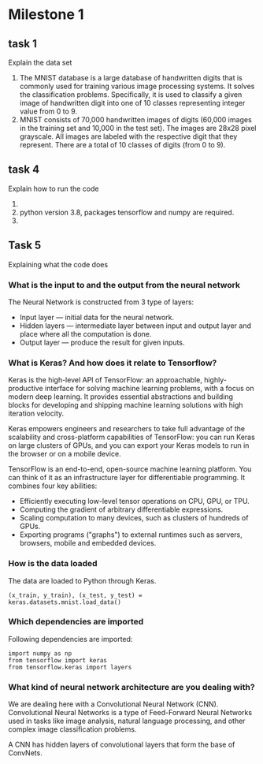 # Milestone 1
## task 1 
Explain the data set

1. The MNIST database is a large database of handwritten digits that is commonly used for training various image processing systems. 
It solves the classification problems. Specifically, it is used to classify a given image of handwritten digit into one of 10 classes 
representing integer value from 0 to 9.
2. MNIST consists of 70,000 handwritten images of digits (60,000 images in the training set and 10,000 in the test set). The images are
28x28 pixel grayscale. All images are labeled with the respective digit that they represent. There are a total of 10 classes of digits (from 0 to 9).

## task 4
Explain how to run the code

1. 
2. python version 3.8, packages tensorflow and numpy are required.
3.

## Task 5
Explaining what the code does

### What is the input to and the output from the neural network

The Neural Network is constructed from 3 type of layers:
- Input layer — initial data for the neural network.
- Hidden layers — intermediate layer between input and output layer and place where all the computation is done.
- Output layer — produce the result for given inputs.


### What is Keras? And how does it relate to Tensorflow?
Keras is the high-level API of TensorFlow: an approachable, highly-productive interface for solving machine learning problems, with a focus on modern deep learning. 
It provides essential abstractions and building blocks for developing and shipping machine learning solutions with high iteration velocity.

Keras empowers engineers and researchers to take full advantage of the scalability and cross-platform capabilities of TensorFlow: you can run Keras on large clusters of GPUs, and you can export your Keras models to run in the browser or on a mobile device.

TensorFlow is an end-to-end, open-source machine learning platform. You can think of it as an infrastructure layer for differentiable programming. It combines four key abilities:

- Efficiently executing low-level tensor operations on CPU, GPU, or TPU.
- Computing the gradient of arbitrary differentiable expressions.
- Scaling computation to many devices, such as clusters of hundreds of GPUs.
- Exporting programs ("graphs") to external runtimes such as servers, browsers, mobile and embedded devices.


### How is the data loaded
The data are loaded to Python through Keras.
```
(x_train, y_train), (x_test, y_test) = keras.datasets.mnist.load_data()
```

### Which dependencies are imported

Following dependencies are imported:
```
import numpy as np
from tensorflow import keras
from tensorflow.keras import layers
```

### What kind of neural network architecture are you dealing with?

We are dealing here with a Convolutional Neural Network (CNN).
Convolutional Neural Networks is a type of Feed-Forward Neural Networks used in tasks like image analysis, natural language processing, and other complex image classification problems.

A CNN has hidden layers of convolutional layers that form the base of ConvNets. 






